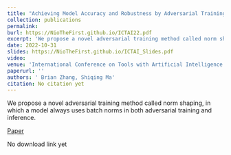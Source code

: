 ```yaml
---
title: "Achieving Model Accuracy and Robustness by Adversarial Training with Batch Normalization"
collection: publications
permalink: 
burl: https://NioTheFirst.github.io/ICTAI22.pdf
excerpt: 'We propose a novel adversarial training method called norm shaping, in which a model always uses batch norms in both adversarial training and inference.'
date: 2022-10-31
slides: https://NioTheFirst.github.io/ICTAI_Slides.pdf
video:
venue: 'International Conference on Tools with Artificial Intelligence (ICTAI)'
paperurl: ''
authors: ' Brian Zhang, Shiqing Ma'
citation: No citation yet
---
```

We propose a novel adversarial training method called norm shaping, in which a model always uses batch norms in both adversarial training and inference.  

[Paper](https://NioTheFirst.github.io/ictai22.pdf)  

No download link yet  

